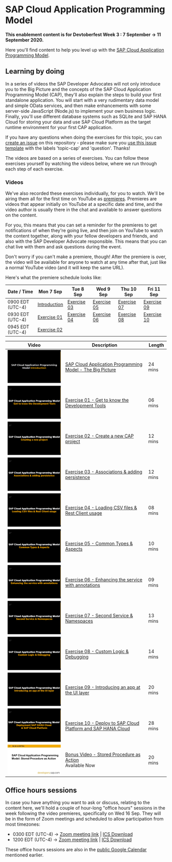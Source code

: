 # SAP Cloud Application Programming Model

**This enablement content is for Devtoberfest Week 3 : 7 September → 11 September 2020.**

Here you'll find content to help you level up with the [SAP Cloud Application Programming Model](https://cap.cloud.sap).

## Learning by doing

In a series of videos the SAP Developer Advocates will not only introduce you to the Big Picture and the concepts of the SAP Cloud Application Programming Model (CAP), they'll also explain the steps to build your first standalone application. You will start with a very rudimentary data model and simple OData services, and then make enhancements with some server-side JavaScript (Node.js) to implement your own business logic. Finally, you'll use different database systems such as SQLite and SAP HANA Cloud for storing your data and use SAP Cloud Platform as the target runtime environment for your first CAP application. 

If you have any questions when doing the exercises for this topic, you can [create an issue](https://github.com/SAP-samples/sap-devtoberfest-2020/issues/new?assignees=&labels=question%2C+topic-cap&template=exercise-question.md&title=Summarize+your+question+here) on this repository - please make sure you [use this issue template](https://github.com/SAP-samples/sap-devtoberfest-2020/issues/new?assignees=&labels=question%2C+topic-cap&template=exercise-question.md&title=Summarize+your+question+here) with the labels 'topic-cap' and 'question'. Thanks!

The videos are based on a series of exercises. You can follow these exercises yourself by watching the videos below, where we run through each step of each exercise. 

### Videos

We've also recorded these exercises individually, for you to watch. We'll be airing them all for the first time on YouTube as [premieres](https://support.google.com/youtube/answer/9080341). Premieres are videos that appear initially on YouTube at a specific date and time, and the video author is usually there in the chat and available to answer questions on the content. 

For you, this means that you can set a reminder for the premieres to get notifications of when they're going live, and then join on YouTube to watch the content together, along with your fellow developers and friends, and also with the SAP Developer Advocate responsible. This means that you can chat live with them and ask questions during the event.

Don't worry if you can't make a premiere, though! After the premiere is over, the video will be available for anyone to watch at any time after that, just like a normal YouTube video (and it will keep the same URL). 

Here's what the premiere schedule looks like:

| Date / Time      | Mon 7 Sep        | Tue 8 Sep       | Wed 9 Sep       | Thu 10 Sep      | Fri 11 Sep      |
| ---------------- | ---------------- | --------------- | --------------- | --------------- | --------------- |
| 0900 EDT (UTC-4) | [Introduction]() | [Exercise 03]() | [Exercise 05]() | [Exercise 07]() | [Exercise 09]() |
| 0930 EDT (UTC-4) | [Exercise 01]()  | [Exercise 04]() | [Exercise 06]() | [Exercise 08]() | [Exercise 10]() |
| 0945 EDT (UTC-4) | [Exercise 02]()  |                 |                 |                 |                 |


| Video                                                                               | Description                                                                                               | Length  |
| ----------------------------------------------------------------------------------- | --------------------------------------------------------------------------------------------------------- | ------- |
| [![Introduction](thumbnail-0.png)](https://youtu.be/T1gqalbwzHk)                    | [SAP Cloud Application Programming Model - The Big Picture](https://youtu.be/T1gqalbwzHk)                 | 24 mins |
| [![Exercise 01](thumbnail-1.png)](https://youtu.be/Qr7W78UA4Zo)                     | [Exercise 01 - Get to know the Development Tools](https://youtu.be/Qr7W78UA4Zo)                           | 06 mins |
| [![Exercise 02](thumbnail-2.png)](https://youtu.be/GOv8LqKQnmw)                     | [Exercise 02 - Create a new CAP project ](https://youtu.be/GOv8LqKQnmw)                                   | 12 mins |
| [![Exercise 03](thumbnail-3.png)](https://youtu.be/0F2_gqDNcbI)                     | [Exercise 03 - Associations & adding persistence](https://youtu.be/0F2_gqDNcbI)                           | 12 mins |
| [![Exercise 04](thumbnail-4.png)](https://youtu.be/VGmeUtCnSKU)                     | [Exercise 04 - Loading CSV files & Rest Client usage](https://youtu.be/VGmeUtCnSKU)                       | 08 mins |
| [![Exercise 05](thumbnail-5.png)](https://youtu.be/fBo6ru4_s_0)                     | [Exercise 05 - Common Types & Aspects](https://youtu.be/fBo6ru4_s_0)                                      | 10 mins |
| [![Exercise 06](thumbnail-6.png)](https://youtu.be/STJWlinoPYY)                     | [Exercise 06 - Enhancing the service with annotations](https://youtu.be/STJWlinoPYY)                      | 09 mins |
| [![Exercise 07](thumbnail-7.png)](https://youtu.be/g4YblJKUAVQ)                     | [Exercise 07 - Second Service & Namespaces](https://youtu.be/g4YblJKUAVQ)                                 | 13 mins |
| [![Exercise 08](thumbnail-8.png)](https://youtu.be/1snsOK5Tq2Y)                     | [Exercise 08 - Custom Logic & Debugging](https://youtu.be/1snsOK5Tq2Y)                                    | 14 mins |
| [![Exercise 09](thumbnail-9.png)](https://youtu.be/2ySplQUIpvk)                     | [Exercise 09 - Introducing an app at the UI layer](https://youtu.be/2ySplQUIpvk)                          | 20 mins |
| [![Exercise 10](thumbnail-10.png)](https://youtu.be/YwNdBSfZdjU)                    | [Exercise 10 - Deploy to SAP Cloud Platform and SAP HANA Cloud](https://youtu.be/YwNdBSfZdjU)             | 28 mins |
| [![Bonus Video](thumbnail-bonus1.png)](https://www.youtube.com/watch?v=wdfJ4ZP4aQs) | [Bonus Video - Stored Procedure as Action](https://www.youtube.com/watch?v=wdfJ4ZP4aQs) <br>Available Now | 20 mins |

## Office hours sessions

In case you have anything you want to ask or discuss, relating to the content here, we'll hold a couple of hour-long "office hours" sessions in the week following the video premieres, specifically on Wed 16 Sep. They will be in the form of Zoom meetings and scheduled to allow participation from most timezones:

- 0300 EDT (UTC-4) → [Zoom meeting link](https://sap-se.zoom.com/j/92815359419) | [ICS Download](https://sap-samples.github.io/sap-devtoberfest-2020/cal/cap_office_hours1.ics)
- 1200 EDT (UTC-4) → [Zoom meeting link](https://sap-se.zoom.us/j/94809437003) | [ICS Download](https://sap-samples.github.io/sap-devtoberfest-2020/cal/cap_office_hours2.ics)

These office hours sessions are also in the [public Google Calendar](https://calendar.google.com/calendar?cid=Ym1ibGJucHFkOHMwcWZoYnZnMjJqazE3OWdAZ3JvdXAuY2FsZW5kYXIuZ29vZ2xlLmNvbQ) mentioned earlier.
